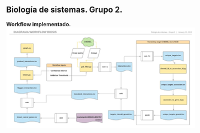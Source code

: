 Biología de sistemas. Grupo 2.
------------------------------

**Workflow implementado.**
![](diagrama_workflow.jpeg)